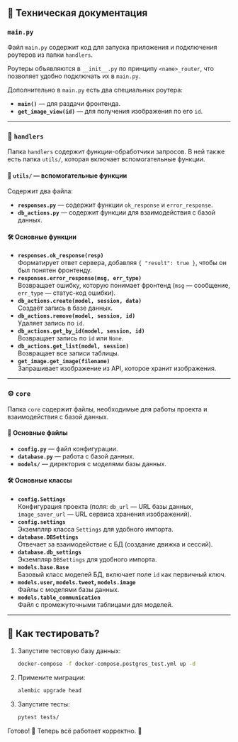 ## 📖 Техническая документация  

### `main.py`  
Файл `main.py` содержит код для запуска приложения и подключения роутеров из папки `handlers`.  

Роутеры объявляются в `__init__.py` по принципу `<name>_router`, что позволяет удобно подключать их в `main.py`.  

Дополнительно в `main.py` есть два специальных роутера:  
- **`main()`** — для раздачи фронтенда.  
- **`get_image_view(id)`** — для получения изображения по его `id`.  

---

### 📂 `handlers`  
Папка `handlers` содержит функции-обработчики запросов. В ней также есть папка `utils/`, которая включает вспомогательные функции.  

#### 📌 `utils/` — вспомогательные функции  
Содержит два файла:  
- **`responses.py`** — содержит функции `ok_response` и `error_response`.  
- **`db_actions.py`** — содержит функции для взаимодействия с базой данных.  

#### 🛠 Основные функции  
- **`responses.ok_response(resp)`**  
  Форматирует ответ сервера, добавляя `{ "result": true }`, чтобы он был понятен фронтенду.  
- **`responses.error_response(msg, err_type)`**  
  Возвращает ошибку, которую понимает фронтенд (`msg` — сообщение, `err_type` — статус-код ошибки).  
- **`db_actions.create(model, session, data)`**  
  Создаёт запись в базе данных.  
- **`db_actions.remove(model, session, id)`**  
  Удаляет запись по `id`.  
- **`db_actions.get_by_id(model, session, id)`**  
  Возвращает запись по `id` или `None`.  
- **`db_actions.get_list(model, session)`**  
  Возвращает все записи таблицы.  
- **`get_image.get_image(filename)`**  
  Запрашивает изображение из API, которое хранит изображения.  

---

### ⚙️ `core`  
Папка `core` содержит файлы, необходимые для работы проекта и взаимодействия с базой данных.  

#### 📌 Основные файлы  
- **`config.py`** — файл конфигурации.  
- **`database.py`** — работа с базой данных.  
- **`models/`** — директория с моделями базы данных.  

#### 🛠 Основные классы  
- **`config.Settings`**  
  Конфигурация проекта (поля: `db_url` — URL базы данных, `image_saver_url` — URL сервиса хранения изображений).  
- **`config.settings`**  
  Экземпляр класса `Settings` для удобного импорта.  
- **`database.DBSettings`**  
  Отвечает за взаимодействие с БД (создание движка и сессий).  
- **`database.db_settings`**  
  Экземпляр `DBSettings` для удобного импорта.  
- **`models.base.Base`**  
  Базовый класс моделей БД, включает поле `id` как первичный ключ.  
- **`models.user`, `models.tweet`, `models.image`**  
  Файлы с моделями базы данных.  
- **`models.table_communication`**  
  Файл с промежуточными таблицами для моделей.  

---

## 🧪 Как тестировать?  
1. Запустите тестовую базу данных:  
   ```bash
   docker-compose -f docker-compose.postgres_test.yml up -d
   ```  
2. Примените миграции:  
   ```bash
   alembic upgrade head
   ```  
3. Запустите тесты:  
   ```bash
   pytest tests/
   ```  

Готово! 🎯 Теперь всё работает корректно. 🚀  
